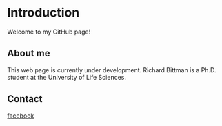 # Introduction
Welcome to my GitHub page! 

## About me
This web page is currently under development. Richard Bittman is a Ph.D. student at the University of Life Sciences.


## Contact 
[facebook](https://www.facebook.com/richard.bittman/)